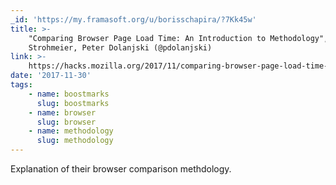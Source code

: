 ```yaml
---
_id: 'https://my.framasoft.org/u/borisschapira/?7Kk45w'
title: >-
    "Comparing Browser Page Load Time: An Introduction to Methodology", Dominik
    Strohmeier, Peter Dolanjski (@pdolanjski)
link: >-
    https://hacks.mozilla.org/2017/11/comparing-browser-page-load-time-an-introduction-to-methodology/
date: '2017-11-30'
tags:
    - name: boostmarks
      slug: boostmarks
    - name: browser
      slug: browser
    - name: methodology
      slug: methodology
---
```


<div class="markdown"><p>Explanation of their browser comparison methdology.
</p></div>
